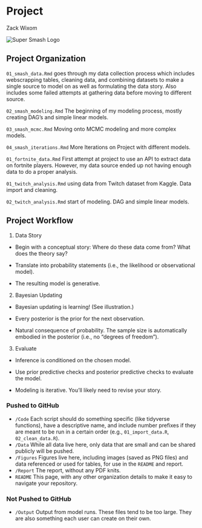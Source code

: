 Project
================
Zack Wixom

![Super Smash
Logo](/Project/Figures/Smash/super-smash-bros-ultimate.png)

## Project Organization

`01_smash_data.Rmd` goes through my data collection process which
includes webscrapping tables, cleaning data, and combining datasets to
make a single source to model on as well as formulating the data story.
Also includes some failed attempts at gathering data before moving to
different source.

`02_smash_modeling.Rmd` The beginning of my modeling process, mostly
creating DAG’s and simple linear models.

`03_smash_mcmc.Rmd` Moving onto MCMC modeling and more complex models.

`04_smash_iterations.Rmd` More Iterations on Project with different
models.

`01_fortnite_data.Rmd` First attempt at project to use an API to extract
data on fortnite players. However, my data source ended up not having
enough data to do a proper analysis.

`01_twitch_analysis.Rmd` using data from Twitch dataset from Kaggle.
Data import and cleaning.

`02_twitch_analysis.Rmd` start of modeling. DAG and simple linear
models.

## Project Workflow

1.  Data Story

<!-- end list -->

  - Begin with a conceptual story: Where do these data come from? What
    does the theory say?

  - Translate into probability statements (i.e., the likelihood or
    observational model).

  - The resulting model is generative.

<!-- end list -->

2.  Bayesian Updating

<!-- end list -->

  - Bayesian updating is learning\! (See illustration.)

  - Every posterior is the prior for the next observation.

  - Natural consequence of probability. The sample size is automatically
    embodied in the posterior (i.e., no “degrees of freedom”).

<!-- end list -->

3.  Evaluate

<!-- end list -->

  - Inference is conditioned on the chosen model.

  - Use prior predictive checks and posterior predictive checks to
    evaluate the model.

  - Modeling is iterative. You’ll likely need to revise your story.

### Pushed to GitHub

  - `/Code` Each script should do something specific (like tidyverse
    functions), have a descriptive name, and include number prefixes if
    they are meant to be run in a certain order (e.g.,
    `01_import_data.R`, `02_clean_data.R`).
  - `/Data` While all data live here, only data that are small and can
    be shared publicly will be pushed.
  - `/Figures` Figures live here, including images (saved as PNG files)
    and data referenced or used for tables, for use in the `README` and
    report.
  - `/Report` The report, without any PDF knits.
  - `README` This page, with any other organization details to make it
    easy to navigate your repository.

### Not Pushed to GitHub

  - `/Output` Output from model runs. These files tend to be too large.
    They are also something each user can create on their own.

